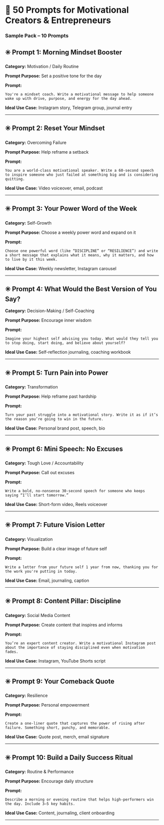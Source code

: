 # 🧠 50 Prompts for Motivational Creators & Entrepreneurs
### Sample Pack – 10 Prompts

## ✳️ Prompt 1: Morning Mindset Booster
**Category:** Motivation / Daily Routine

**Prompt Purpose:** Set a positive tone for the day

**Prompt:**
```
You're a mindset coach. Write a motivational message to help someone wake up with drive, purpose, and energy for the day ahead.
```

**Ideal Use Case:** Instagram story, Telegram group, journal entry

---

## ✳️ Prompt 2: Reset Your Mindset
**Category:** Overcoming Failure

**Prompt Purpose:** Help reframe a setback

**Prompt:**
```
You are a world-class motivational speaker. Write a 60-second speech to inspire someone who just failed at something big and is considering quitting.
```

**Ideal Use Case:** Video voiceover, email, podcast

---

## ✳️ Prompt 3: Your Power Word of the Week
**Category:** Self-Growth

**Prompt Purpose:** Choose a weekly power word and expand on it

**Prompt:**
```
Choose one powerful word (like “DISCIPLINE” or “RESILIENCE”) and write a short message that explains what it means, why it matters, and how to live by it this week.
```

**Ideal Use Case:** Weekly newsletter, Instagram carousel

---

## ✳️ Prompt 4: What Would the Best Version of You Say?
**Category:** Decision-Making / Self-Coaching

**Prompt Purpose:** Encourage inner wisdom

**Prompt:**
```
Imagine your highest self advising you today. What would they tell you to stop doing, start doing, and believe about yourself?
```

**Ideal Use Case:** Self-reflection journaling, coaching workbook

---

## ✳️ Prompt 5: Turn Pain into Power
**Category:** Transformation

**Prompt Purpose:** Help reframe past hardship

**Prompt:**
```
Turn your past struggle into a motivational story. Write it as if it’s the reason you’re going to win in the future.
```

**Ideal Use Case:** Personal brand post, speech, bio

---

## ✳️ Prompt 6: Mini Speech: No Excuses
**Category:** Tough Love / Accountability

**Prompt Purpose:** Call out excuses

**Prompt:**
```
Write a bold, no-nonsense 30-second speech for someone who keeps saying “I’ll start tomorrow.”
```

**Ideal Use Case:** Short-form video, Reels voiceover

---

## ✳️ Prompt 7: Future Vision Letter
**Category:** Visualization

**Prompt Purpose:** Build a clear image of future self

**Prompt:**
```
Write a letter from your future self 1 year from now, thanking you for the work you're putting in today.
```

**Ideal Use Case:** Email, journaling, caption

---

## ✳️ Prompt 8: Content Pillar: Discipline
**Category:** Social Media Content

**Prompt Purpose:** Create content that inspires and informs

**Prompt:**
```
You’re an expert content creator. Write a motivational Instagram post about the importance of staying disciplined even when motivation fades.
```

**Ideal Use Case:** Instagram, YouTube Shorts script

---

## ✳️ Prompt 9: Your Comeback Quote
**Category:** Resilience

**Prompt Purpose:** Personal empowerment

**Prompt:**
```
Create a one-liner quote that captures the power of rising after failure. Something short, punchy, and memorable.
```

**Ideal Use Case:** Quote post, merch, email signature

---

## ✳️ Prompt 10: Build a Daily Success Ritual
**Category:** Routine & Performance

**Prompt Purpose:** Encourage daily structure

**Prompt:**
```
Describe a morning or evening routine that helps high-performers win the day. Include 3–5 key habits.
```

**Ideal Use Case:** Content, journaling, client onboarding

---

